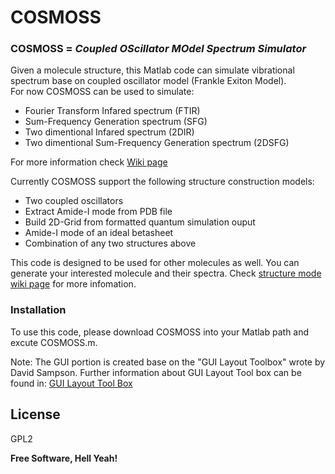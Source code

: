 # COSMOSS
### COSMOSS = *Coupled OScillator MOdel Spectrum Simulator*  
Given a molecule structure, this Matlab code can simulate vibrational spectrum base on coupled oscillator model (Frankle Exiton Model).  
For now COSMOSS can be used to simulate:
* Fourier Transform Infared spectrum (FTIR)
* Sum-Frequency Generation spectrum (SFG)
* Two dimentional Infared spectrum (2DIR)
* Two dimentional Sum-Frequency Generation spectrum (2DSFG)

For more information check [Wiki page](wiki-Home)

Currently COSMOSS support the following structure construction models:
* Two coupled oscillators
* Extract Amide-I mode from PDB file
* Build 2D-Grid from formatted quantum simulation ouput
* Amide-I mode of an ideal betasheet
* Combination of any two structures above

This code is designed to be used for other molecules as well. You can generate your interested molecule and their spectra. Check [structure mode wiki page](wiki-Structure) for more infomation.

### Installation
To use this code, please download COSMOSS into your Matlab path and excute COSMOSS.m.

Note:
The GUI portion is created base on the "GUI Layout Toolbox" wrote by David Sampson. Further information about GUI Layout Tool box can be found in: [GUI Layout Tool Box](GUILayoutToolbox)

License
----

GPL2

**Free Software, Hell Yeah!**

[//]: # (These are reference links used in the body of this note and get stripped out when the markdown processor does its job. There is no need to format nicely because it shouldn't be seen. Thanks SO - http://stackoverflow.com/questions/4823468/store-comments-in-markdown-syntax)
   [wiki-Home]: <https://gitlab.com/jjho/COSMOSS/wikis/home>
   [wiki-Structure]: <https://gitlab.com/jjho/COSMOSS/wikis/Structure-Model>
   [GUILayoutToolbox]: <http://www.mathworks.com/matlabcentral/fileexchange/47982-gui-layout-toolbox>
   
